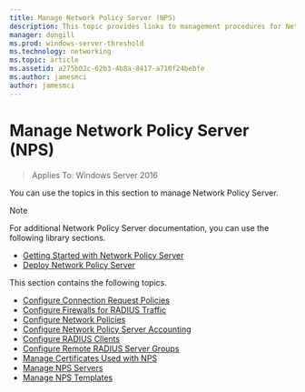 ```yaml
---
title: Manage Network Policy Server (NPS)
description: This topic provides links to management procedures for Network Policy Server in Windows Server 2016, and includes links to additional guidance about NPS.
manager: dongill
ms.prod: windows-server-threshold
ms.technology: networking
ms.topic: article
ms.assetid: a275b02c-62b3-4b8a-8417-a710f24bebfe
ms.author: jamesmci 
author: jamesmci
---
```


# Manage Network Policy Server (NPS)

>Applies To: Windows Server 2016

You can use the topics in this section to manage Network Policy Server.  
  
>[!NOTE]
>For additional Network Policy Server documentation, you can use the following library sections.  
>- [Getting Started with Network Policy Server](nps-getstart-top.md)
>- [Deploy Network Policy Server](nps-deploy.md)  
  
This section contains the following topics.  
  
- [Configure Connection Request Policies](nps-crp-configure.md)
- [Configure Firewalls for RADIUS Traffic](nps-firewalls-configure.md)
- [Configure Network Policies](nps-np-configure.md)
- [Configure Network Policy Server Accounting](nps-accounting-configure.md)
- [Configure RADIUS Clients](nps-radius-clients-configure.md)
- [Configure Remote RADIUS Server Groups](nps-crp-rrsg-configure.md)
- [Manage Certificates Used with NPS](nps-manage-certificates.md)
- [Manage NPS Servers](nps-manage-servers.md)
- [Manage NPS Templates](nps-manage-templates.md)

